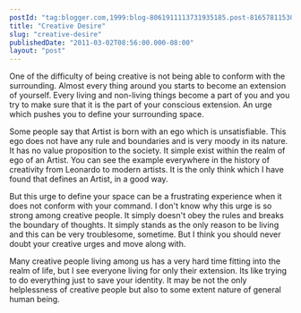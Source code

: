 ```yaml
---
postId: "tag:blogger.com,1999:blog-8061911113731935185.post-8165781153077174571"
title: "Creative Desire"
slug: "creative-desire"
publishedDate: "2011-03-02T08:56:00.000-08:00"
layout: "post"
---
```


One of the difficulty of being creative is not being able to conform with the
surrounding. Almost every thing around you starts to become an extension of
yourself. Every living and non-living things become a part of you and you try
to make sure that it is the part of your conscious extension. An urge which
pushes you to define your surrounding space.  
  
Some people say that Artist is born with an ego which is unsatisfiable. This
ego does not have any rule and boundaries and is very moody in its nature. It
has no value proposition to the society. It simple exist within the realm of
ego of an Artist. You can see the example everywhere in the history of
creativity from Leonardo to modern artists. It is the only think which I have
found that defines an Artist, in a good way.  
  
But this urge to define your space can be a frustrating experience when it
does not conform with your command. I don't know why this urge is so strong
among creative people. It simply doesn't obey the rules and breaks the
boundary of thoughts. It simply stands as the only reason to be living and
this can be very troublesome, sometime. But I think you should never doubt
your creative urges and move along with.  
  
Many creative people living among us has a very hard time fitting into the
realm of life, but I see everyone living for only their extension. Its like
trying to do everything just to save your identity. It may be not the only
helplessness of creative people but also to some extent nature of general
human being.

